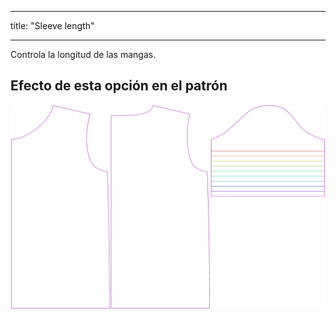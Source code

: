 - - -
title: "Sleeve length"
- - -

Controla la longitud de las mangas.

## Efecto de esta opción en el patrón

![Esta imagen muestra el efecto de esta opción superponiendo varias variantes que tienen un valor diferente para esta opción](teagan_sleevelength_sample.svg "Effect of this option on the pattern")
